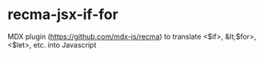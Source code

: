 # recma-jsx-if-for
MDX plugin (https://github.com/mdx-js/recma) to translate &lt;$if>, &lt;$for>, &lt;$let>, etc. into Javascript
